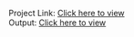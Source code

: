 Project Link: [Click here to view](./Expense-Tracker.java)  
Output: [Click here to view](./output.txt)
